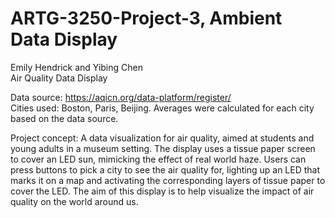 # ARTG-3250-Project-3, Ambient Data Display

Emily Hendrick and Yibing Chen <br />
Air Quality Data Display

Data source: https://aqicn.org/data-platform/register/  <br />
Cities used: Boston, Paris, Beijing. Averages were calculated for each city based on the data source.

Project concept:
A data visualization for air quality, aimed at students and young adults in a museum setting. The display uses a tissue paper screen to cover an LED sun, mimicking the effect of real world haze. Users can press buttons to pick a city to see the air quality for, lighting up an LED that marks it on a map and activating the corresponding layers of tissue paper to cover the LED. The aim of this display is to help visualize the impact of air quality on the world around us.
